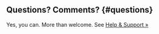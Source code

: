 
## Questions? Comments? {#questions}


Yes, you can. More than welcome.
See [Help & Support »](https://github.com/openfootball/help)